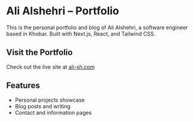 # Ali Alshehri – Portfolio

This is the personal portfolio and blog of Ali Alshehri, a software engineer based in Khobar. Built with Next.js, React, and Tailwind CSS.

## Visit the Portfolio

Check out the live site at [ali-sh.com](https://ali-sh.com)

## Features

- Personal projects showcase
- Blog posts and writing
- Contact and information pages
